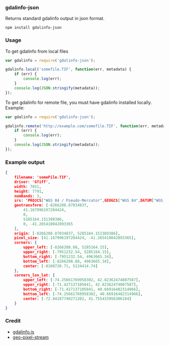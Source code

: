 ### gdalinfo-json

Returns standard gdalinfo output in json format.

    npm install gdalinfo-json

### Usage

To get gdalinfo from local files

```javascript
var gdalinfo = require('gdalinfo-json');

gdalinfo.local('somefile.TIF', function(err, metadata) {
    if (err) {
        console.log(err);
    }
    console.log(JSON.stringify(metadata));
});

```

To get gdalinfo for remote file, you must have gdalinfo installed locally. Example:

```javascript
var gdalinfo = require('gdalinfo-json');

gdalinfo.remote('http://example.com/somefile.TIF', function(err, metadata) {
    if (err) {
        console.log(err);
    }
    console.log(JSON.stringify(metadata));
});

```

### Example output

```json
{
    filename: 'someFile.TIF',
    driver: 'GTiff',
    width: 7651,
    height: 7791,
    numBands: 3,
    srs: 'PROJCS["WGS 84 / Pseudo-Mercator",GEOGCS["WGS 84",DATUM["WGS_1984",SPHEROID["WGS 84",6378137,298.257223563,AUTHORITY["EPSG","7030"]],AUTHORITY["EPSG","6326"]],PRIMEM["Greenwich",0],UNIT["degree",0.0174532925199433],AUTHORITY["EPSG","4326"]],PROJECTION["Mercator_1SP"],PARAMETER["central_meridian",0],PARAMETER["scale_factor",1],PARAMETER["false_easting",0],PARAMETER["false_northing",0],UNIT["metre",1,AUTHORITY["EPSG","9001"]],EXTENSION["PROJ4","+proj=merc +a=6378137 +b=6378137 +lat_ts=0.0 +lon_0=0.0 +x_0=0.0 +y_0=0 +k=1.0 +units=m +nadgrids=@null +wktext  +no_defs"],AUTHORITY["EPSG","3857"]]',
    geotransform: [-8266208.87034837,
        41.167996197204424,
        0,
        5285164.151389386,
        0, -41.265410042893365
    ],
    origin: [-8266208.87034837, 5285164.151389386],
    pixel_size: [41.167996197204424, -41.265410042893365],
    corners: {
        upper_left: [-8266208.88, 5285164.15],
        upper_right: [-7951232.54, 5285164.15],
        bottom_right: [-7951232.54, 4963665.34],
        bottom_left: [-8266208.88, 4963665.34],
        center: [-8108720.71, 5124414.74]
    },
    corners_lon_lat: {
        upper_left: [-74.25661769958302, 42.82362474807587],
        upper_right: [-71.427137105841, 42.82362474807587],
        bottom_right: [-71.427137105841, 40.66916482314966],
        bottom_left: [-74.25661769958302, 40.66916482314966],
        center: [-72.84187740271202, 41.755433956306184]
    }
}

```

### Credit

- [gdalinfo.js](https://github.com/naturalatlas/node-gdal/blob/master/examples/gdalinfo.js)
- [geo-pixel-stream](https://github.com/mapbox/geo-pixel-stream)
